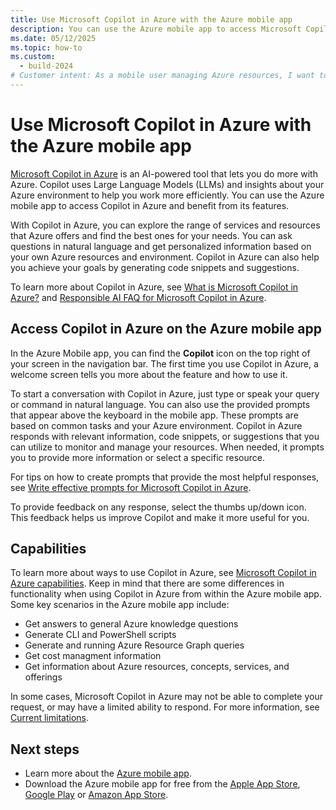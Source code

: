 ```yaml
---
title: Use Microsoft Copilot in Azure with the Azure mobile app
description: You can use the Azure mobile app to access Microsoft Copilot in Azure and benefit from its features.
ms.date: 05/12/2025
ms.topic: how-to
ms.custom:
  - build-2024
# Customer intent: As a mobile user managing Azure resources, I want to access AI-powered assistance through the mobile app, so that I can efficiently generate code snippets and receive personalized insights to optimize my Azure environment.
---
```


# Use Microsoft Copilot in Azure with the Azure mobile app

[Microsoft Copilot in Azure](/azure/copilot/overview) is an AI-powered tool that lets you do more with Azure. Copilot uses Large Language Models (LLMs) and insights about your Azure environment to help you work more efficiently. You can use the Azure mobile app to access Copilot in Azure and benefit from its features.

With Copilot in Azure, you can explore the range of services and resources that Azure offers and find the best ones for your needs. You can ask questions in natural language and get personalized information based on your own Azure resources and environment. Copilot in Azure can also help you achieve your goals by generating code snippets and suggestions.

To learn more about Copilot in Azure, see [What is Microsoft Copilot in Azure?](/azure/copilot/overview) and [Responsible AI FAQ for Microsoft Copilot in Azure](/azure/copilot/responsible-ai-faq).

## Access Copilot in Azure on the Azure mobile app

In the Azure Mobile app, you can find the **Copilot** icon on the top right of your screen in the navigation bar. The first time you use Copilot in Azure, a welcome screen tells you more about the feature and how to use it.  

To start a conversation with Copilot in Azure, just type or speak your query or command in natural language. You can also use the provided prompts that appear above the keyboard in the mobile app. These prompts are based on common tasks and your Azure environment. Copilot in Azure responds with relevant information, code snippets, or suggestions that you can utilize to monitor and manage your resources. When needed, it prompts you to provide more information or select a specific resource.

For tips on how to create prompts that provide the most helpful responses, see [Write effective prompts for Microsoft Copilot in Azure](/azure/copilot/write-effective-prompts).

To provide feedback on any response, select the thumbs up/down icon. This feedback helps us improve Copilot and make it more useful for you.  

## Capabilities

To learn more about ways to use Copilot in Azure, see [Microsoft Copilot in Azure capabilities](/azure/copilot/capabilities). Keep in mind that there are some differences in functionality when using Copilot in Azure from within the Azure mobile app. Some key scenarios in the Azure mobile app include:

- Get answers to general Azure knowledge questions
- Generate CLI and PowerShell scripts
- Generate and running Azure Resource Graph queries
- Get cost managment information
- Get information about Azure resources, concepts, services, and offerings

In some cases, Microsoft Copilot in Azure may not be able to complete your request, or may have a limited ability to respond. For more information, see [Current limitations](/azure/copilot/capabilities#current-limitations).

## Next steps

- Learn more about the [Azure mobile app](overview.md).
- Download the Azure mobile app for free from the [Apple App Store](https://aka.ms/azureapp/ios/doc), [Google Play](https://aka.ms/azureapp/android/doc) or [Amazon App Store](https://aka.ms/azureapp/amazon/doc).
